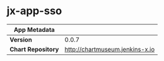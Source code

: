 # jx-app-sso

|App Metadata||
|---|---|
| **Version** | 0.0.7 |
| **Chart Repository** | http://chartmuseum.jenkins-x.io |
